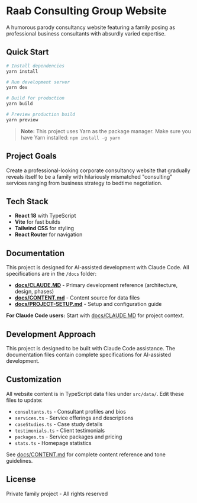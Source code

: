# Raab Consulting Group Website

A humorous parody consultancy website featuring a family posing as professional business consultants with absurdly varied expertise.


## Quick Start

```bash
# Install dependencies
yarn install

# Run development server
yarn dev

# Build for production
yarn build

# Preview production build
yarn preview
```

> **Note:** This project uses Yarn as the package manager. Make sure you have Yarn installed: `npm install -g yarn`

## Project Goals

Create a professional-looking corporate consultancy website that gradually reveals itself to be a family with hilariously mismatched "consulting" services ranging from business strategy to bedtime negotiation.

## Tech Stack

- **React 18** with TypeScript
- **Vite** for fast builds
- **Tailwind CSS** for styling
- **React Router** for navigation

## Documentation

This project is designed for AI-assisted development with Claude Code. All specifications are in the `/docs` folder:

- **[docs/CLAUDE.MD](docs/CLAUDE.MD)** - Primary development reference (architecture, design, phases)
- **[docs/CONTENT.md](docs/CONTENT.md)** - Content source for data files
- **[docs/PROJECT-SETUP.md](docs/PROJECT-SETUP.md)** - Setup and configuration guide

**For Claude Code users:** Start with [docs/CLAUDE.MD](docs/CLAUDE.MD) for project context.

## Development Approach

This project is designed to be built with Claude Code assistance. The documentation files contain complete specifications for AI-assisted development.

## Customization

All website content is in TypeScript data files under `src/data/`. Edit these files to update:
- `consultants.ts` - Consultant profiles and bios
- `services.ts` - Service offerings and descriptions
- `caseStudies.ts` - Case study details
- `testimonials.ts` - Client testimonials
- `packages.ts` - Service packages and pricing
- `stats.ts` - Homepage statistics

See [docs/CONTENT.md](docs/CONTENT.md) for complete content reference and tone guidelines.

## License

Private family project - All rights reserved
